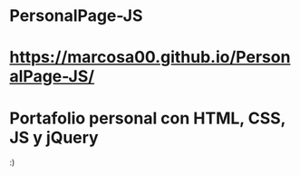 # PersonalPage-JS
# https://marcosa00.github.io/PersonalPage-JS/


# Portafolio personal con HTML, CSS, JS y jQuery

:)